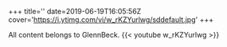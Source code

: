 +++
title=''
date=2019-06-19T16:05:56Z
cover='https://i.ytimg.com/vi/w_rKZYurlwg/sddefault.jpg'
+++

All content belongs to GlennBeck.
{{< youtube w_rKZYurlwg >}}
